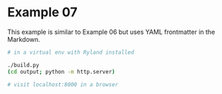 # Example 07

This example is similar to Example 06 but uses YAML frontmatter in the Markdown.

```sh
# in a virtual env with Ryland installed

./build.py
(cd output; python -m http.server)

# visit localhost:8000 in a browser
```
